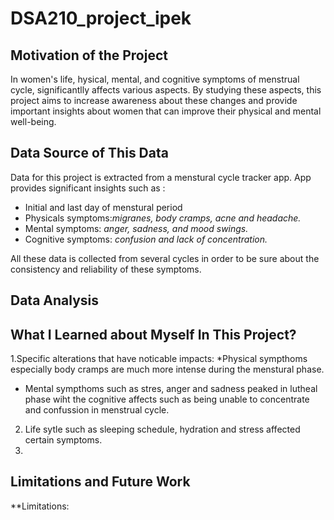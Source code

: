 # DSA210_project_ipek

## Motivation of the Project 

In women's life, hysical, mental, and cognitive symptoms of menstrual cycle, significantlly affects various aspects. By studying these aspects, this project aims to increase awareness about these changes and provide important insights about women that can improve their physical and mental well-being.

## Data Source of This Data

Data for this project is extracted from a menstural cycle tracker app. App provides significant insights such as :
  * Initial and last day of menstural period
  * Physicals symptoms:_migranes, body cramps, acne and headache._
  * Mental symptoms: _anger, sadness, and mood swings._
  * Cognitive symptoms: _confusion and lack of concentration._

All these data is collected from several cycles in order to be sure about the consistency and reliability of these symptoms.

## Data Analysis





## What I Learned about Myself In This Project?

 1.Specific alterations that have noticable impacts:
   *Physical sympthoms especially body cramps are much more intense during the menstural phase.
   * Mental sympthoms such as stres, anger and sadness peaked in lutheal phase wiht the cognitive affects such as being unable to concentrate and confussion in menstrual cycle.
 2. Life sytle such as sleeping schedule, hydration and stress affected certain symptoms.
 3.
 
## Limitations and Future Work
**Limitations:

  
